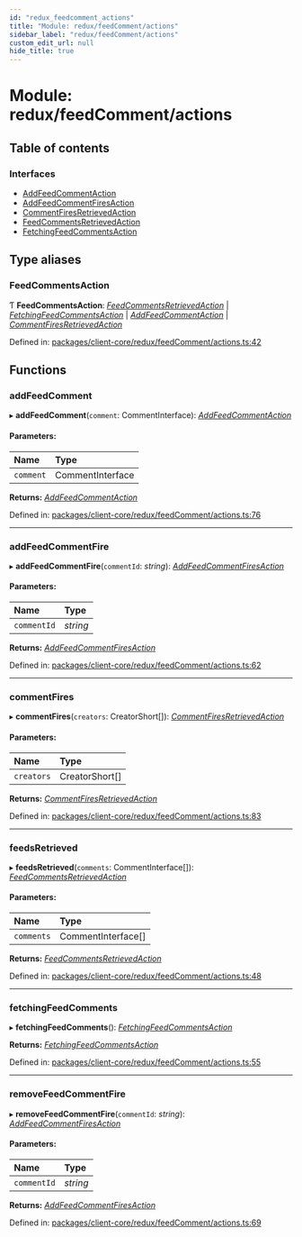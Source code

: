 ```yaml
---
id: "redux_feedcomment_actions"
title: "Module: redux/feedComment/actions"
sidebar_label: "redux/feedComment/actions"
custom_edit_url: null
hide_title: true
---
```


# Module: redux/feedComment/actions

## Table of contents

### Interfaces

- [AddFeedCommentAction](../interfaces/redux_feedcomment_actions.addfeedcommentaction.md)
- [AddFeedCommentFiresAction](../interfaces/redux_feedcomment_actions.addfeedcommentfiresaction.md)
- [CommentFiresRetrievedAction](../interfaces/redux_feedcomment_actions.commentfiresretrievedaction.md)
- [FeedCommentsRetrievedAction](../interfaces/redux_feedcomment_actions.feedcommentsretrievedaction.md)
- [FetchingFeedCommentsAction](../interfaces/redux_feedcomment_actions.fetchingfeedcommentsaction.md)

## Type aliases

### FeedCommentsAction

Ƭ **FeedCommentsAction**: [*FeedCommentsRetrievedAction*](../interfaces/redux_feedcomment_actions.feedcommentsretrievedaction.md) \| [*FetchingFeedCommentsAction*](../interfaces/redux_feedcomment_actions.fetchingfeedcommentsaction.md) \| [*AddFeedCommentAction*](../interfaces/redux_feedcomment_actions.addfeedcommentaction.md) \| [*CommentFiresRetrievedAction*](../interfaces/redux_feedcomment_actions.commentfiresretrievedaction.md)

Defined in: [packages/client-core/redux/feedComment/actions.ts:42](https://github.com/xr3ngine/xr3ngine/blob/56376a778/packages/client-core/redux/feedComment/actions.ts#L42)

## Functions

### addFeedComment

▸ **addFeedComment**(`comment`: CommentInterface): [*AddFeedCommentAction*](../interfaces/redux_feedcomment_actions.addfeedcommentaction.md)

#### Parameters:

Name | Type |
:------ | :------ |
`comment` | CommentInterface |

**Returns:** [*AddFeedCommentAction*](../interfaces/redux_feedcomment_actions.addfeedcommentaction.md)

Defined in: [packages/client-core/redux/feedComment/actions.ts:76](https://github.com/xr3ngine/xr3ngine/blob/56376a778/packages/client-core/redux/feedComment/actions.ts#L76)

___

### addFeedCommentFire

▸ **addFeedCommentFire**(`commentId`: *string*): [*AddFeedCommentFiresAction*](../interfaces/redux_feedcomment_actions.addfeedcommentfiresaction.md)

#### Parameters:

Name | Type |
:------ | :------ |
`commentId` | *string* |

**Returns:** [*AddFeedCommentFiresAction*](../interfaces/redux_feedcomment_actions.addfeedcommentfiresaction.md)

Defined in: [packages/client-core/redux/feedComment/actions.ts:62](https://github.com/xr3ngine/xr3ngine/blob/56376a778/packages/client-core/redux/feedComment/actions.ts#L62)

___

### commentFires

▸ **commentFires**(`creators`: CreatorShort[]): [*CommentFiresRetrievedAction*](../interfaces/redux_feedcomment_actions.commentfiresretrievedaction.md)

#### Parameters:

Name | Type |
:------ | :------ |
`creators` | CreatorShort[] |

**Returns:** [*CommentFiresRetrievedAction*](../interfaces/redux_feedcomment_actions.commentfiresretrievedaction.md)

Defined in: [packages/client-core/redux/feedComment/actions.ts:83](https://github.com/xr3ngine/xr3ngine/blob/56376a778/packages/client-core/redux/feedComment/actions.ts#L83)

___

### feedsRetrieved

▸ **feedsRetrieved**(`comments`: CommentInterface[]): [*FeedCommentsRetrievedAction*](../interfaces/redux_feedcomment_actions.feedcommentsretrievedaction.md)

#### Parameters:

Name | Type |
:------ | :------ |
`comments` | CommentInterface[] |

**Returns:** [*FeedCommentsRetrievedAction*](../interfaces/redux_feedcomment_actions.feedcommentsretrievedaction.md)

Defined in: [packages/client-core/redux/feedComment/actions.ts:48](https://github.com/xr3ngine/xr3ngine/blob/56376a778/packages/client-core/redux/feedComment/actions.ts#L48)

___

### fetchingFeedComments

▸ **fetchingFeedComments**(): [*FetchingFeedCommentsAction*](../interfaces/redux_feedcomment_actions.fetchingfeedcommentsaction.md)

**Returns:** [*FetchingFeedCommentsAction*](../interfaces/redux_feedcomment_actions.fetchingfeedcommentsaction.md)

Defined in: [packages/client-core/redux/feedComment/actions.ts:55](https://github.com/xr3ngine/xr3ngine/blob/56376a778/packages/client-core/redux/feedComment/actions.ts#L55)

___

### removeFeedCommentFire

▸ **removeFeedCommentFire**(`commentId`: *string*): [*AddFeedCommentFiresAction*](../interfaces/redux_feedcomment_actions.addfeedcommentfiresaction.md)

#### Parameters:

Name | Type |
:------ | :------ |
`commentId` | *string* |

**Returns:** [*AddFeedCommentFiresAction*](../interfaces/redux_feedcomment_actions.addfeedcommentfiresaction.md)

Defined in: [packages/client-core/redux/feedComment/actions.ts:69](https://github.com/xr3ngine/xr3ngine/blob/56376a778/packages/client-core/redux/feedComment/actions.ts#L69)
